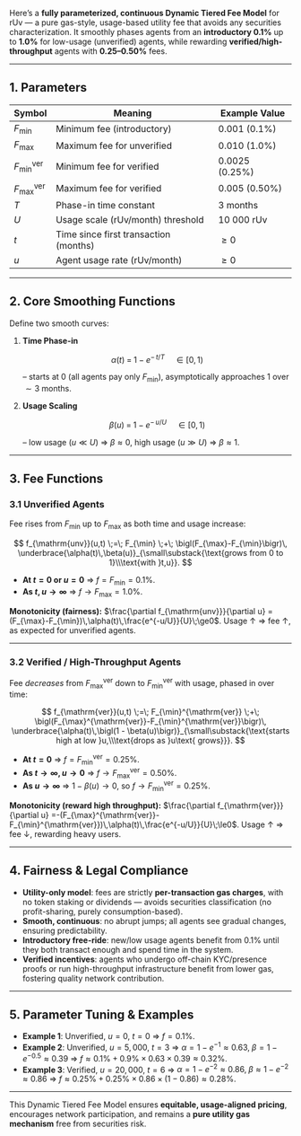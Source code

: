 Here’s a **fully parameterized, continuous Dynamic Tiered Fee Model** for rUv — a pure gas-style, usage-based utility fee that avoids any securities characterization. It smoothly phases agents from an **introductory 0.1%** up to **1.0%** for low-usage (unverified) agents, while rewarding **verified/high-throughput** agents with **0.25–0.50%** fees.

---

## 1. Parameters

| Symbol                    | Meaning                               | Example Value  |
| ------------------------- | ------------------------------------- | -------------- |
| $F_{\min}$                | Minimum fee (introductory)            | 0.001 (0.1%)   |
| $F_{\max}$                | Maximum fee for unverified            | 0.010 (1.0%)   |
| $F_{\min}^{\mathrm{ver}}$ | Minimum fee for verified              | 0.0025 (0.25%) |
| $F_{\max}^{\mathrm{ver}}$ | Maximum fee for verified              | 0.005 (0.50%)  |
| $T$                       | Phase-in time constant                | 3 months       |
| $U$                       | Usage scale (rUv/month) threshold     | 10 000 rUv     |
| $t$                       | Time since first transaction (months) | $\ge 0$        |
| $u$                       | Agent usage rate (rUv/month)          | $\ge 0$        |

---

## 2. Core Smoothing Functions

Define two smooth curves:

1. **Time Phase-in**

   $$
   \alpha(t) \;=\; 1 - e^{-\,t / T}
   \quad\in [0,1)
   $$

   – starts at 0 (all agents pay only $F_{\min}$), asymptotically approaches 1 over $\sim 3$ months.

2. **Usage Scaling**

   $$
   \beta(u) \;=\; 1 - e^{-\,u / U}
   \quad\in [0,1)
   $$

   – low usage ($u\ll U$) ⇒ $\beta\approx0$, high usage ($u\gg U$) ⇒ $\beta\approx1$.

---

## 3. Fee Functions

### 3.1 Unverified Agents

Fee rises from $F_{\min}$ up to $F_{\max}$ as both time and usage increase:

$$
f_{\mathrm{unv}}(u,t)
\;=\;
F_{\min}
\;+\;
\bigl(F_{\max}-F_{\min}\bigr)\,
\underbrace{\alpha(t)\,\beta(u)}_{\small\substack{\text{grows from 0 to 1}\\\text{with }t,u}}.
$$

* **At $t=0$ or $u=0$** ⇒ $f=F_{\min}=0.1\%$.
* **As $t,u\to\infty$** ⇒ $f\to F_{\max}=1.0\%$.

**Monotonicity (fairness):**
$\frac{\partial f_{\mathrm{unv}}}{\partial u} =(F_{\max}-F_{\min})\,\alpha(t)\,\frac{e^{-u/U}}{U}\;\ge0$.
Usage ↑ ⇒ fee ↑, as expected for unverified agents.

---

### 3.2 Verified / High-Throughput Agents

Fee *decreases* from $F_{\max}^{\mathrm{ver}}$ down to $F_{\min}^{\mathrm{ver}}$ with usage, phased in over time:

$$
f_{\mathrm{ver}}(u,t)
\;=\;
F_{\min}^{\mathrm{ver}}
\;+\;
\bigl(F_{\max}^{\mathrm{ver}}-F_{\min}^{\mathrm{ver}}\bigr)\,
\underbrace{\alpha(t)\,\bigl(1 - \beta(u)\bigr)}_{\small\substack{\text{starts high at low }u,\\\text{drops as }u\text{ grows}}}.
$$

* **At $t=0$** ⇒ $f=F_{\min}^{\mathrm{ver}}=0.25\%$.
* **As $t\to\infty,u\to0$** ⇒ $f\to F_{\max}^{\mathrm{ver}}=0.50\%$.
* **As $u\to\infty$** ⇒ $1-\beta(u)\to0$, so $f\to F_{\min}^{\mathrm{ver}}=0.25\%$.

**Monotonicity (reward high throughput):**
$\frac{\partial f_{\mathrm{ver}}}{\partial u} =-(F_{\max}^{\mathrm{ver}}-F_{\min}^{\mathrm{ver}})\,\alpha(t)\,\frac{e^{-u/U}}{U}\;\le0$.
Usage ↑ ⇒ fee ↓, rewarding heavy users.

---

## 4. Fairness & Legal Compliance

* **Utility-only model**: fees are strictly **per-transaction gas charges**, with no token staking or dividends — avoids securities classification (no profit-sharing, purely consumption-based).
* **Smooth, continuous**: no abrupt jumps; all agents see gradual changes, ensuring predictability.
* **Introductory free-ride**: new/low usage agents benefit from 0.1% until they both transact enough and spend time in the system.
* **Verified incentives**: agents who undergo off-chain KYC/presence proofs or run high-throughput infrastructure benefit from lower gas, fostering quality network contribution.

---

## 5. Parameter Tuning & Examples

* **Example 1**: Unverified, $u=0$, $t=0$ ⇒ $f=0.1\%$.
* **Example 2**: Unverified, $u=5{,}000$, $t=3$ ⇒
  $\alpha=1-e^{-1}\approx0.63,\;\beta=1-e^{-0.5}\approx0.39$
  ⇒ $f\approx0.1\%\;+\;0.9\%\times0.63\times0.39\approx0.32\%$.
* **Example 3**: Verified, $u=20{,}000$, $t=6$ ⇒
  $\alpha=1-e^{-2}\approx0.86,\;\beta\approx1-e^{-2}\approx0.86$
  ⇒ $f\approx0.25\%\;+\;0.25\%\times0.86\times(1-0.86)\approx0.28\%$.

---

This Dynamic Tiered Fee Model ensures **equitable, usage-aligned pricing**, encourages network participation, and remains a **pure utility gas mechanism** free from securities risk.
